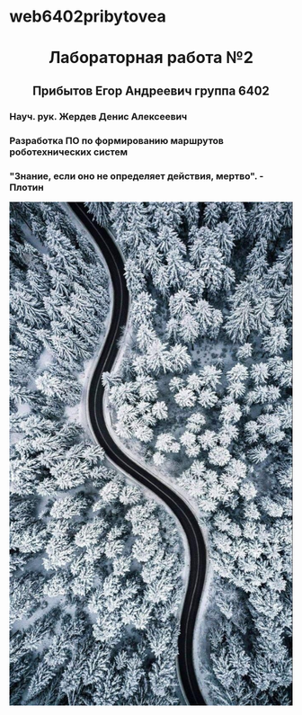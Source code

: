 # web6402pribytovea
<h1 style="text-align: center; ">Лабораторная работа №2</h1>
<h2 style="text-align: center; ">Прибытов Егор Андреевич группа 6402</h2>
<h3>Науч. рук. Жердев Денис Алексеевич</h3>
<h3>Разработка ПО по формированию маршрутов роботехнических систем</h3>
<h3> "Знание, если оно не определяет действия, мертво". - Плотин</h3>
<img src = "https://github.com/1Grod1/web6402pribytovea/raw/main/Ak.png">
